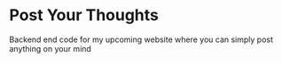 # Post Your Thoughts

Backend end code for my upcoming website where you can simply post anything on your mind
